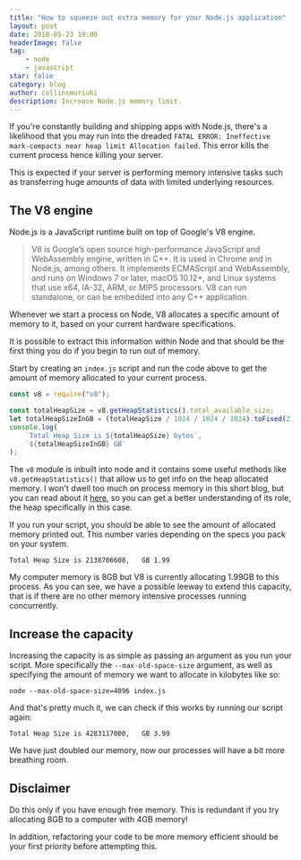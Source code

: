 ```yaml
---
title: "How to squeeze out extra memory for your Node.js application"
layout: post
date: 2018-05-23 19:00
headerImage: false
tag:
    - node
    - javascript
star: false
category: blog
author: collinsmuriuki
description: Increase Node.js memory limit.
---
```


If you're constantly building and shipping apps with Node.js, there's a likelihood that you may run into the dreaded `FATAL ERROR: Ineffective mark-compacts near heap limit Allocation failed`. This error kills the current process hence killing your server.

This is expected if your server is performing memory intensive tasks such as transferring huge amounts of data with limited underlying resources.

## The V8 engine

Node.js is a JavaScript runtime built on top of Google's V8 engine.

> V8 is Google’s open source high-performance JavaScript and WebAssembly engine, written in C++. It is used in Chrome and in Node.js, among others. It implements ECMAScript and WebAssembly, and runs on Windows 7 or later, macOS 10.12+, and Linux systems that use x64, IA-32, ARM, or MIPS processors. V8 can run standalone, or can be embedded into any C++ application.

Whenever we start a process on Node, V8 allocates a specific amount of memory to it, based on your current hardware specifications.

It is possible to extract this information within Node and that should be the first thing you do if you begin to run out of memory.

Start by creating an `index.js` script and run the code above to get the amount of memory allocated to your current process.

```javascript
const v8 = require("v8");

const totalHeapSize = v8.getHeapStatistics().total_available_size;
let totalHeapSizeInGB = (totalHeapSize / 1024 / 1024 / 1024).toFixed(2);
console.log(
    `Total Heap Size is ${totalHeapSize} bytes`,
    `${totalHeapSizeInGB} GB`
);
```

The `v8` module is inbuilt into node and it contains some useful methods like `v8.getHeapStatistics()` that allow us to get info on the heap allocated memory. I won't dwell too much on process memory in this short blog, but you can read about it [here](https://www.guru99.com/stack-vs-heap.html), so you can get a better understanding of its role, the heap specifically in this case.

If you run your script, you should be able to see the amount of allocated memory printed out. This number varies depending on the specs you pack on your system.

```shell
Total Heap Size is 2138706608,   GB 1.99
```

My computer memory is 8GB but V8 is currently allocating 1.99GB to this process. As you can see, we have a possible leeway to extend this capacity, that is if there are no other memory intensive processes running concurrently.

## Increase the capacity

Increasing the capacity is as simple as passing an argument as you run your script. More specifically the `--max-old-space-size` argument, as well as specifying the amount of memory we want to allocate in kilobytes like so:

```shell
node --max-old-space-size=4096 index.js
```

And that's pretty much it, we can check if this works by running our script again:

```shell
Total Heap Size is 4283117000,   GB 3.99
```

We have just doubled our memory, now our processes will have a bit more breathing room.

## Disclaimer

Do this only if you have enough free memory. This is redundant if you try allocating 8GB to a computer with 4GB memory!

In addition, refactoring your code to be more memory efficient should be your first priority before attempting this.

